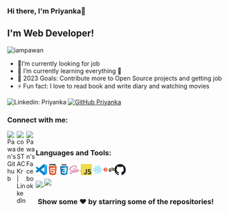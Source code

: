 ### Hi there, I'm Priyanka👋

## I'm Web Developer!

<p align="left"> <img src="https://komarev.com/ghpvc/?username=Priyanka11072002&label=Views&color=green&style=plastic" alt="iampawan" /> </p>

- 🔭I’m currently looking for job 
- 🌱 I’m currently learning everything 🤣
- 🥅 2023 Goals: Contribute more to Open Source projects and  getting  job 
- ⚡ Fun fact: I love to read book and write diary and watching movies

![Linkedin: Priyanka](https://img.shields.io/badge/-Priyanka-green?style=flat-square&logo=Linkedin&logoColor=white&link=https://www.linkedin.com/in/priyanka-kumari-b9308524b/)
[![GitHub Priyanka](https://img.shields.io/github/followers/Priyanka11072002?label=follow&style=social)](https://github.com/Priyanka11072002
)

### Connect with me:

<a href="https://github.com/Priyanka11072002">
  <img align="left" alt="Pawan's Github" width="22px" src="https://cdn.jsdelivr.net/npm/simple-icons@v3/icons/github.svg" />
</a>

<a href="https://www.linkedin.com/in/priyanka-kumari-b9308524b/">
<img align="left" alt="codeSTACKr | LinkedIn" width="22px" src="https://cdn.jsdelivr.net/npm/simple-icons@v3/icons/linkedin.svg" />
</a>

<a href="https://www.facebook.com/profile.php?id=100066594525089">
  <img align="left" alt="Pawan's Facebook" width="22px" src="https://www.facebook.com/profile.php?id=100066594525089" />
</a>

<br />

### Languages and Tools:

<img align="left" alt="Visual Studio Code" width="26px" src="https://raw.githubusercontent.com/github/explore/80688e429a7d4ef2fca1e82350fe8e3517d3494d/topics/visual-studio-code/visual-studio-code.png" /><img align="left" alt="html5" width="26px" src="https://raw.githubusercontent.com/github/explore/80688e429a7d4ef2fca1e82350fe8e3517d3494d/topics/html/html.png" />
<img align="left" alt="CSS3" width="26px" src="https://raw.githubusercontent.com/github/explore/80688e429a7d4ef2fca1e82350fe8e3517d3494d/topics/css/css.png" /><img align="left" alt="sass" width="26px" src="https://raw.githubusercontent.com/github/explore/80688e429a7d4ef2fca1e82350fe8e3517d3494d/topics/sass/sass.png" />
<img align="left" alt="JavaScript" width="26px" src="https://raw.githubusercontent.com/github/explore/80688e429a7d4ef2fca1e82350fe8e3517d3494d/topics/javascript/javascript.png" />
<img align="left" alt="react" width="26px" src="https://raw.githubusercontent.com/github/explore/80688e429a7d4ef2fca1e82350fe8e3517d3494d/topics/react/react.png" />

<img align="left" alt="Git" width="26px" src="https://raw.githubusercontent.com/github/explore/80688e429a7d4ef2fca1e82350fe8e3517d3494d/topics/git/git.png" /><img align="left" alt="github" width="26px" src="https://raw.githubusercontent.com/github/explore/78df643247d429f6cc873026c0622819ad797942/topics/github/github.png" />

<br />
<br />
<a href="https://github.com/Priyanka11072002">
  <img align="center" src="https://github-readme-stats.vercel.app/api/top-langs/?username=priyanka11072002&theme=dark&hide_langs_below=1" />
</a>
<img src="https://github-readme-stats.vercel.app/api?username=priyanka11072002&&show_icons=true&title_color=ffffff&icon_color=bb2acf&text_color=daf7dc&bg_color=151515">

<div align="center">

### Show some ❤️ by starring some of the repositories!

</div>
